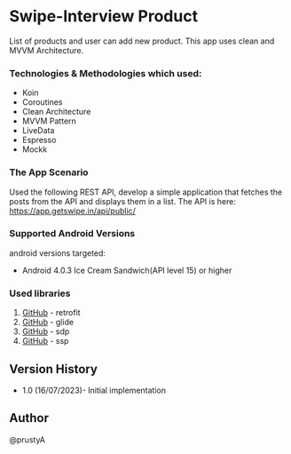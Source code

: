 # Swipe-Interview Product

List of products and user can add new product. This app uses clean and MVVM Architecture.


### Technologies & Methodologies which used:

- Koin
- Coroutines
- Clean Architecture
- MVVM Pattern
- LiveData
- Espresso
- Mockk


### The App Scenario

Used the following REST API, develop a simple application that fetches the
posts from the API and displays them in a list.
The API is here: https://app.getswipe.in/api/public/


### Supported Android Versions

android versions targeted:

- Android 4.0.3 Ice Cream Sandwich(API level 15) or higher


### Used libraries

1. [GitHub](http://square.github.io/retrofit/) - retrofit
2. [GitHub](https://github.com/bumptech/glide/) - glide
3. [GitHub](https://github.com/intuit/sdp/) - sdp
4. [GitHub](https://github.com/intuit/ssp/) - ssp


## Version History

* 1.0 (16/07/2023)- Initial implementation


## Author
@prustyA
